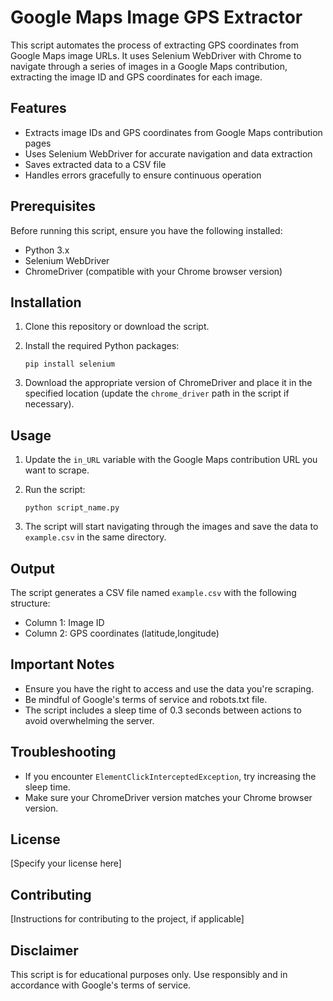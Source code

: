 # Google Maps Image GPS Extractor

This script automates the process of extracting GPS coordinates from Google Maps image URLs. It uses Selenium WebDriver with Chrome to navigate through a series of images in a Google Maps contribution, extracting the image ID and GPS coordinates for each image.

## Features

- Extracts image IDs and GPS coordinates from Google Maps contribution pages
- Uses Selenium WebDriver for accurate navigation and data extraction
- Saves extracted data to a CSV file
- Handles errors gracefully to ensure continuous operation

## Prerequisites

Before running this script, ensure you have the following installed:

- Python 3.x
- Selenium WebDriver
- ChromeDriver (compatible with your Chrome browser version)

## Installation

1. Clone this repository or download the script.
2. Install the required Python packages:

   ```
   pip install selenium
   ```

3. Download the appropriate version of ChromeDriver and place it in the specified location (update the `chrome_driver` path in the script if necessary).

## Usage

1. Update the `in_URL` variable with the Google Maps contribution URL you want to scrape.
2. Run the script:

   ```
   python script_name.py
   ```

3. The script will start navigating through the images and save the data to `example.csv` in the same directory.

## Output

The script generates a CSV file named `example.csv` with the following structure:

- Column 1: Image ID
- Column 2: GPS coordinates (latitude,longitude)

## Important Notes

- Ensure you have the right to access and use the data you're scraping.
- Be mindful of Google's terms of service and robots.txt file.
- The script includes a sleep time of 0.3 seconds between actions to avoid overwhelming the server.

## Troubleshooting

- If you encounter `ElementClickInterceptedException`, try increasing the sleep time.
- Make sure your ChromeDriver version matches your Chrome browser version.

## License

[Specify your license here]

## Contributing

[Instructions for contributing to the project, if applicable]

## Disclaimer

This script is for educational purposes only. Use responsibly and in accordance with Google's terms of service.
